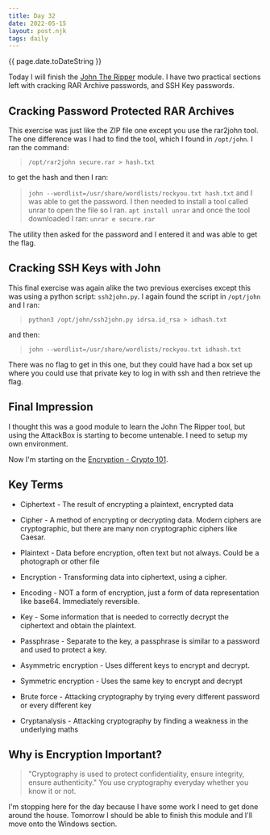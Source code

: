 ```yaml
---
title: Day 32
date: 2022-05-15
layout: post.njk
tags: daily
---
```


{{ page.date.toDateString }}

Today I will finish the [John The Ripper](https://tryhackme.com/room/johntheripper0) module. I have two practical sections left with cracking RAR Archive passwords, and SSH Key passwords.

## Cracking Password Protected RAR Archives
This exercise was just like the ZIP file one except you use the rar2john tool. The one difference was I had to find the tool, which I  found in `/opt/john`. I ran the command:
>`/opt/rar2john secure.rar > hash.txt`

to get the hash and then I ran:
>`john --wordlist=/usr/share/wordlists/rockyou.txt hash.txt`
and I was able to get the password. I then needed to install a tool called unrar to open the file so I ran.
>`apt install unrar`
and once the tool downloaded I ran:
>`unrar e secure.rar`

The utility then asked for the password and I entered it and was able to get the flag.

## Cracking SSH Keys with John
This final exercise was again alike the two previous exercises except this was using a python script: `ssh2john.py`. I again found the script in `/opt/john` and I ran:
>`python3 /opt/john/ssh2john.py idrsa.id_rsa > idhash.txt`

and then:
>`john --wordlist=/usr/share/wordlists/rockyou.txt idhash.txt`

There was no flag to get in this one, but they could have had a box set up where you could use that private key to log in with ssh and then retrieve the flag.

## Final Impression
I thought this was a good module to learn the John The Ripper tool, but using the AttackBox is starting to become untenable. I need to setup my own environment.

Now I'm starting on the [Encryption - Crypto 101](https://tryhackme.com/room/encryptioncrypto101).

## Key Terms

- Ciphertext - The result of encrypting a plaintext, encrypted data

- Cipher - A method of encrypting or decrypting data. Modern ciphers are cryptographic, but there are many non cryptographic ciphers like Caesar.

- Plaintext - Data before encryption, often text but not always. Could be a photograph or other file

- Encryption - Transforming data into ciphertext, using a cipher.

- Encoding - NOT a form of encryption, just a form of data representation like base64. Immediately reversible.

- Key - Some information that is needed to correctly decrypt the ciphertext and obtain the plaintext.

- Passphrase - Separate to the key, a passphrase is similar to a password and used to protect a key.

- Asymmetric encryption - Uses different keys to encrypt and decrypt.

- Symmetric encryption - Uses the same key to encrypt and decrypt

- Brute force - Attacking cryptography by trying every different password or every different key

- Cryptanalysis - Attacking cryptography by finding a weakness in the underlying maths

## Why is Encryption Important?
>"Cryptography is used to protect confidentiality, ensure integrity, ensure authenticity."
You use cryptography everyday whether you know it or not.

I'm stopping here for the day because I have some work I need to get done around the house. Tomorrow I should be able to finish this module and I'll move onto the Windows section.